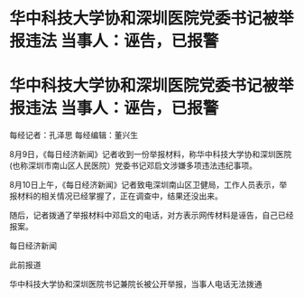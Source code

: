 # 华中科技大学协和深圳医院党委书记被举报违法 当事人：诬告，已报警

# 华中科技大学协和深圳医院党委书记被举报违法 当事人：诬告，已报警

每经记者：孔泽思 每经编辑：董兴生

8月9日，《每日经济新闻》记者收到一份举报材料，称华中科技大学协和深圳医院(也称深圳市南山区人民医院）党委书记邓启文涉嫌多项违法违纪事项。

8月10日上午，《每日经济新闻》记者致电深圳南山区卫健局，工作人员表示，举报材料的相关情况已经掌握了，正在调查中，结果还没出来。

随后，记者拨通了举报材料中邓启文的电话，对方表示网传材料是诬告，自己已经报案。

每日经济新闻

此前报道

华中科技大学协和深圳医院书记兼院长被公开举报，当事人电话无法拨通

